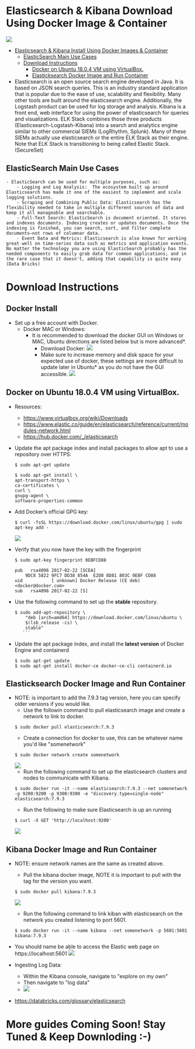 # Elasticsearch & Kibana Download Using Docker Image & Container

![](https://firebasestorage.googleapis.com/v0/b/firescript-577a2.appspot.com/o/imgs%2Fapp%2FCybersecurity_FI%2FiCvZaLfW7s.png?alt=media&token=f94b6980-c60f-4f2e-ae77-57e436c571f1)

- [Elasticsearch & Kibana Install Using Docker Images & Container](#elasticsearch---kibana-install-using-docker-images---container)
  * [ElasticSearch Main Use Cases](#elasticsearch-main-use-cases)
  * [Download Instructions](#download-instructions)
    + [Docker on Ubuntu 18.0.4 VM using VirtualBox.](#docker-on-ubuntu-1804-vm-using-virtualbox)
    + [Elasticksearch Docker Image and Run Container](#elasticksearch-docker-image-and-run-container)
- Elasticsearch is an open source search engine developed in Java. It is based
on JSON search queries. This is an industry standard application that is
popular due to the ease of use, scalability and flexibility. Many other tools are
built around the elasticsearch engine. Additionally, the Logstash product can
be used for log storage and analysis. Kibana is a front end, web interface for
using the power of elasticsearch for queries and visualizations. ELK Stack
combines those three products (Elasticsearch-Logstash-Kibana) into a search
and analytics engine similar to other commercial SIEMs (LogRhythm, Splunk).
Many of these SIEMs actually use elasticsearch or the entire ELK Stack as their engine. Note that ELK Stack is transitioning to being called Elastic Stack. (SecureSet)

## ElasticSearch Main Use Cases
    - ElasticSearch can be used for multiple purposes, such as:
        - Logging and Log Analysis:  The ecosystem built up around Elasticsearch has made it one of the easiest to implement and scale logging solutions.
        - Scraping and Combining Public Data: Elasticsearch has the flexibility needed to take in multiple different sources of data and keep it all manageable and searchable.
        - Full-Text Search: ElasticSearch is document oriented. It stores and indexes documents. Indexing creates or updates documents. Once the indexing is finished, you can search, sort, and filter complete documents—not rows of columnar data.
        - Event Data and Metrics: Elasticsearch is also known for working great well on time-series data such as metrics and application events. No matter the technology you are using ElasticSearch probably has the needed components to easily grab data for common applications; and in the rare case that it doesn't, adding that capability is quite easy (Data Bricks)

# Download Instructions 
## Docker Install
- Set up a free account with Docker. 
    - Docker MAC or Windows: 
        - It is recommended to download the docker GUI on Windows or MAC, Ubuntu directions are listed below but is more advanced*.
            - Download Docker: 
            ![](https://firebasestorage.googleapis.com/v0/b/firescript-577a2.appspot.com/o/imgs%2Fapp%2FCybersecurity_FI%2FB-wWrK_DZa.png?alt=media&token=7195b9f0-1598-40b5-8c4a-f5e1f51cc05f)
            - Make sure to increase memory and disk space for your expected use of docker, these settings are more difficult to update later in Ubuntu* as you do not have the GUI accessible.
            ![](https://firebasestorage.googleapis.com/v0/b/firescript-577a2.appspot.com/o/imgs%2Fapp%2FCybersecurity_FI%2Fpt4oEkNWqL.png?alt=media&token=45b0d817-4fe2-4fc9-b3d1-9361a46043ef)
## Docker on Ubuntu 18.0.4 VM using VirtualBox. 
-   Resources: 
    - https://www.virtualbox.org/wiki/Downloads
    - https://www.elastic.co/guide/en/elasticsearch/reference/current/modules-network.html
    - https://hub.docker.com/_/elasticsearch

- Update the apt package index and install packages to allow apt to use a repository over HTTPS:
    ```shell
    $ sudo apt-get update

    $ sudo apt-get install \
    apt-transport-https \
    ca-certificates \
    curl \
    gnupg-agent \
    software-properties-common
    ```
- Add Docker’s official GPG key:
    ```shell
    $ curl -fsSL https://download.docker.com/linux/ubuntu/gpg | sudo apt-key add -
    ```
    
    ![](https://firebasestorage.googleapis.com/v0/b/firescript-577a2.appspot.com/o/imgs%2Fapp%2FCybersecurity_FI%2FytSaYyDr33.png?alt=media&token=b38769af-c1ad-44d7-ba4e-42fe2cf65604)
- Verify that you now have the key with the fingerprint
    ```shell
    $ sudo apt-key fingerprint 0EBFCD88

    pub   rsa4096 2017-02-22 [SCEA]
        9DC8 5822 9FC7 DD38 854A  E2D8 8D81 803C 0EBF CD88
    uid           [ unknown] Docker Release (CE deb) <docker@docker.com>
    sub   rsa4096 2017-02-22 [S]
    ```
- Use the following command to set up the **stable** repository.
    ```shell
    $ sudo add-apt-repository \
        "deb [arch=amd64] https://download.docker.com/linux/ubuntu \
        $(lsb_release -cs) \
        stable"
       ```
- Update the apt package index, and install the __latest version__ of Docker Engine and containerd
    ```shell
    $ sudo apt-get update
    $ sudo apt-get install docker-ce docker-ce-cli containerd.io
    ```
## Elasticksearch Docker Image and Run Container
- NOTE: is important to add the 7.9.3 tag version, here you can specify older versions if you would like. 
    - Use the followin command to pull elasticsearch image and create a network to link to docker. 
    ```shell
    $ sudo docker pull elasticsearch:7.9.3
    ```
    - Create a connection for docker to use, this can be whatever name you'd like "somenetwork"
    ```shell
    $ sudo docker network create somenetwork
    ```
    ![](https://firebasestorage.googleapis.com/v0/b/firescript-577a2.appspot.com/o/imgs%2Fapp%2FCybersecurity_FI%2FgJB_A3Y2QA.png?alt=media&token=3e9da116-9c4b-4739-b760-fd54d54aa81f)
    - Run the following command to set up the elasticsearch clusters and nodes to communicate with Kibana.
    ```shell
    $ sudo docker run -it --name elasticsearch:7.9.3 --net somenetwork -p 9200:9200 -p 9300:9300 -e "discovery.type=single-node" elasticsearch:7.9.3
    ```
    - Run the following to make sure Elasticsearch is up an running
    ```shell
    $ curl -X GET 'http://localhost:9200'
    ```
    ![](https://firebasestorage.googleapis.com/v0/b/firescript-577a2.appspot.com/o/imgs%2Fapp%2FCybersecurity_FI%2Fpb4Raywl4i.png?alt=media&token=e1528acb-69b1-4da6-8779-ab9640c720ab)
## Kibana Docker Image and Run Container
- NOTE: ensure network names are the same as created above.
    - Pull the kibana docker image, NOTE it is important to pull with the tag for the version you want. 
    ```shell
    $ sudo docker pull kibana:7.9.3
    ```
    ![](https://firebasestorage.googleapis.com/v0/b/firescript-577a2.appspot.com/o/imgs%2Fapp%2FCybersecurity_FI%2FvUEVv7_IaR.png?alt=media&token=174b0786-a0fd-46f6-880b-1fcfbac52fa2)
    - Run the following command to link kiban with elasticsearch on the network you created listening to port 5601. 
    ```shell
    $ sudo docker run -it --name kibana --net somenetwork -p 5601:5601 kibana:7.9.3
    ```
- You should name be able to access the Elastic web page on https://localhost:5601
![](https://firebasestorage.googleapis.com/v0/b/firescript-577a2.appspot.com/o/imgs%2Fapp%2FCybersecurity_FI%2FOtwtnGq1IA.png?alt=media&token=b340f751-7bf3-41e1-9890-6fdaad7007ba)
- Ingesting Log Data:
    - Within the Kibana console, navigate to "explore on my own" 
    - Then navigate to "log data"
    - ![](https://firebasestorage.googleapis.com/v0/b/firescript-577a2.appspot.com/o/imgs%2Fapp%2FCybersecurity_FI%2FA2OtisQxZ0.png?alt=media&token=0b6c5325-cc1f-4446-bad6-967569bc439c)

- https://databricks.com/glossary/elasticsearch

# More guides Coming Soon! Stay Tuned & Keep Downloding :-)
